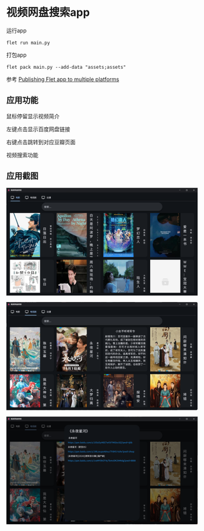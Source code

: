 # 视频网盘搜索app 

运行app

```
flet run main.py
```

打包app 

```
flet pack main.py --add-data "assets;assets"
```

参考 [Publishing Flet app to multiple platforms](https://flet.dev/docs/publish)



## 应用功能

鼠标停留显示视频简介

左键点击显示百度网盘链接

右键点击跳转到对应豆瓣页面

视频搜索功能



## 应用截图

![movie](docs/movie.png)

![summary](docs/summary.png)

![pan](docs/pan.png)